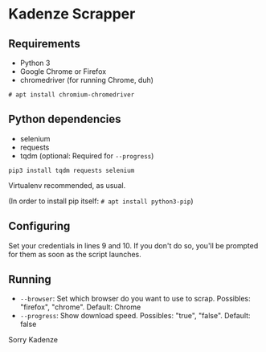 # Kadenze Scrapper

## Requirements
- Python 3
- Google Chrome or Firefox
- chromedriver (for running Chrome, duh)

`# apt install chromium-chromedriver`

## Python dependencies
- selenium
- requests
- tqdm (optional: Required for `--progress`)

`pip3 install tqdm requests selenium`

Virtualenv recommended, as usual.

(In order to install pip itself: `# apt install python3-pip`)

## Configuring
Set your credentials in lines 9 and 10. If you don't do so, you'll be prompted for them as soon as the script launches.

## Running
- `--browser`: Set which browser do you want to use to scrap. Possibles: "firefox", "chrome". Default: Chrome
- `--progress`: Show download speed. Possibles: "true", "false". Default: false

Sorry Kadenze
